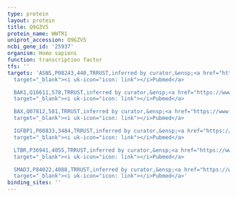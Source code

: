 ```yaml
---
type: protein
layout: protein
title: Q9GZV5
protein_name: WWTR1
uniprot_accession: Q9GZV5
ncbi_gene_id: '25937'
organism: Homo sapiens
function: transcription factor
tfs: ''
targets: 'ASNS,P08243,440,TRRUST,inferred by curator,&ensp;<a href="https://www.ncbi.nlm.nih.gov/pubmed/?term=22470139%5Buid%5D"
  target="_blank"><i uk-icon="icon: link"></i>Pubmed</a>

  BAK1,Q16611,578,TRRUST,inferred by curator,&ensp;<a href="https://www.ncbi.nlm.nih.gov/pubmed/?term=22470139%5Buid%5D"
  target="_blank"><i uk-icon="icon: link"></i>Pubmed</a>

  BAX,Q07812,581,TRRUST,inferred by curator,&ensp;<a href="https://www.ncbi.nlm.nih.gov/pubmed/?term=22470139%5Buid%5D"
  target="_blank"><i uk-icon="icon: link"></i>Pubmed</a>

  IGFBP1,P08833,3484,TRRUST,inferred by curator,&ensp;<a href="https://www.ncbi.nlm.nih.gov/pubmed/?term=20164440%5Buid%5D"
  target="_blank"><i uk-icon="icon: link"></i>Pubmed</a>

  LTBR,P36941,4055,TRRUST,inferred by curator,&ensp;<a href="https://www.ncbi.nlm.nih.gov/pubmed/?term=22470139%5Buid%5D"
  target="_blank"><i uk-icon="icon: link"></i>Pubmed</a>

  SMAD3,P84022,4088,TRRUST,inferred by curator,&ensp;<a href="https://www.ncbi.nlm.nih.gov/pubmed/?term=22470139%5Buid%5D"
  target="_blank"><i uk-icon="icon: link"></i>Pubmed</a>'
binding_sites: ''
---
```

